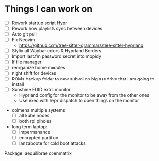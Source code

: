 # Things I can work on

- [ ] Rework startup script Hypr
- [ ] Rework how playlists sync between devices
- [ ] Auto git pull
- [ ] Fix Neovim
  - https://github.com/tree-sitter-grammars/tree-sitter-hyprlang
- [ ] Stylix all Waybar colors & Hyprland Borders
- [ ] Import last.fm password secret into mopidy
- [ ] lf file manager
- [ ] reorganize home modules
- [ ] night shift for devices
- [ ] ROMs backup folder to new subvol on big ass drive that I am going to install
- [ ] Sunshine EDID extra monitor
  - Hyprland config for the monitor to be away from the other ones
  - Use exec with hypr dispatch to open things on the monitor
- colmena multiple systems
  - [ ] all kube nodes
  - [ ] both rpi piholes
- long term laptop:
  - [ ] impermanance
  - [ ] encrypted partition
  - [ ] lanzaboote for cold boot attacks

Package: aequilibrae openmatrix


